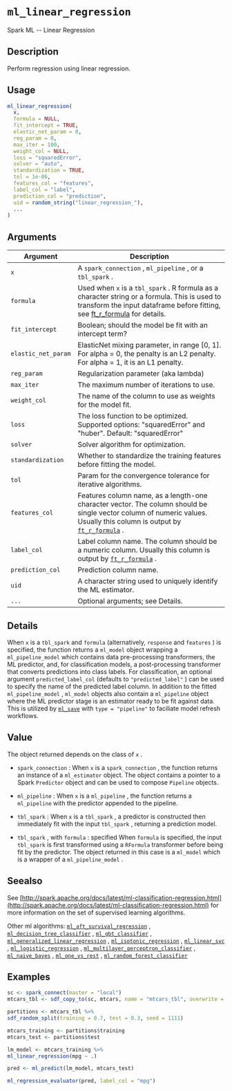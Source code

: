 # `ml_linear_regression`

Spark ML -- Linear Regression


## Description

Perform regression using linear regression.


## Usage

```r
ml_linear_regression(
  x,
  formula = NULL,
  fit_intercept = TRUE,
  elastic_net_param = 0,
  reg_param = 0,
  max_iter = 100,
  weight_col = NULL,
  loss = "squaredError",
  solver = "auto",
  standardization = TRUE,
  tol = 1e-06,
  features_col = "features",
  label_col = "label",
  prediction_col = "prediction",
  uid = random_string("linear_regression_"),
  ...
)
```


## Arguments

Argument      |Description
------------- |----------------
`x`     |     A `spark_connection` , `ml_pipeline` , or a `tbl_spark` .
`formula`     |     Used when `x` is a `tbl_spark` . R formula as a character string or a formula. This is used to transform the input dataframe before fitting, see [ft_r_formula](#ftrformula) for details.
`fit_intercept`     |     Boolean; should the model be fit with an intercept term?
`elastic_net_param`     |     ElasticNet mixing parameter, in range [0, 1]. For alpha = 0, the penalty is an L2 penalty. For alpha = 1, it is an L1 penalty.
`reg_param`     |     Regularization parameter (aka lambda)
`max_iter`     |     The maximum number of iterations to use.
`weight_col`     |     The name of the column to use as weights for the model fit.
`loss`     |     The loss function to be optimized. Supported options: "squaredError" and "huber". Default: "squaredError"
`solver`     |     Solver algorithm for optimization.
`standardization`     |     Whether to standardize the training features before fitting the model.
`tol`     |     Param for the convergence tolerance for iterative algorithms.
`features_col`     |     Features column name, as a length-one character vector. The column should be single vector column of numeric values. Usually this column is output by [`ft_r_formula`](#ftrformula) .
`label_col`     |     Label column name. The column should be a numeric column. Usually this column is output by [`ft_r_formula`](#ftrformula) .
`prediction_col`     |     Prediction column name.
`uid`     |     A character string used to uniquely identify the ML estimator.
`...`     |     Optional arguments; see Details.


## Details

When `x` is a `tbl_spark` and `formula` (alternatively, `response` and `features` ) is specified, the function returns a `ml_model` object wrapping a `ml_pipeline_model` which contains data pre-processing transformers, the ML predictor, and, for classification models, a post-processing transformer that converts predictions into class labels. For classification, an optional argument `predicted_label_col` (defaults to `"predicted_label"` ) can be used to specify the name of the predicted label column. In addition to the fitted `ml_pipeline_model` , `ml_model` objects also contain a `ml_pipeline` object where the ML predictor stage is an estimator ready to be fit against data. This is utilized by [`ml_save`](#mlsave) with `type = "pipeline"` to faciliate model refresh workflows.


## Value

The object returned depends on the class of `x` .
 
   

*   `spark_connection` : When `x` is a `spark_connection` , the function returns an instance of a `ml_estimator` object. The object contains a pointer to a Spark `Predictor` object and can be used to compose  `Pipeline` objects.   

*   `ml_pipeline` : When `x` is a `ml_pipeline` , the function returns a `ml_pipeline` with the predictor appended to the pipeline.   

*   `tbl_spark` : When `x` is a `tbl_spark` , a predictor is constructed then immediately fit with the input `tbl_spark` , returning a prediction model.   

*   `tbl_spark` , with `formula` : specified When `formula`  is specified, the input `tbl_spark` is first transformed using a  `RFormula` transformer before being fit by the predictor. The object returned in this case is a `ml_model` which is a wrapper of a `ml_pipeline_model` .


## Seealso

See [http://spark.apache.org/docs/latest/ml-classification-regression.html](http://spark.apache.org/docs/latest/ml-classification-regression.html) for
 more information on the set of supervised learning algorithms.
 
 Other ml algorithms:
 [`ml_aft_survival_regression`](#mlaftsurvivalregression) ,
 [`ml_decision_tree_classifier`](#mldecisiontreeclassifier) ,
 [`ml_gbt_classifier`](#mlgbtclassifier) ,
 [`ml_generalized_linear_regression`](#mlgeneralizedlinearregression) ,
 [`ml_isotonic_regression`](#mlisotonicregression) ,
 [`ml_linear_svc`](#mllinearsvc) ,
 [`ml_logistic_regression`](#mllogisticregression) ,
 [`ml_multilayer_perceptron_classifier`](#mlmultilayerperceptronclassifier) ,
 [`ml_naive_bayes`](#mlnaivebayes) ,
 [`ml_one_vs_rest`](#mlonevsrest) ,
 [`ml_random_forest_classifier`](#mlrandomforestclassifier)


## Examples

```r
sc <- spark_connect(master = "local")
mtcars_tbl <- sdf_copy_to(sc, mtcars, name = "mtcars_tbl", overwrite = TRUE)

partitions <- mtcars_tbl %>%
sdf_random_split(training = 0.7, test = 0.3, seed = 1111)

mtcars_training <- partitions$training
mtcars_test <- partitions$test

lm_model <- mtcars_training %>%
ml_linear_regression(mpg ~ .)

pred <- ml_predict(lm_model, mtcars_test)

ml_regression_evaluator(pred, label_col = "mpg")
```


